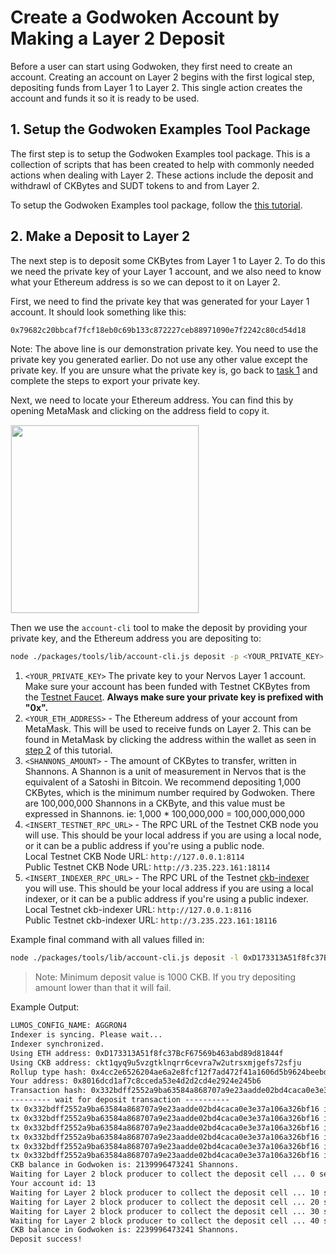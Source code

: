 # Create a Godwoken Account by Making a Layer 2 Deposit

Before a user can start using Godwoken, they first need to create an account. Creating an account on Layer 2 begins with the first logical step, depositing funds from Layer 1 to Layer 2. This single action creates the account and funds it so it is ready to be used.

## 1. Setup the Godwoken Examples Tool Package

The first step is to setup the Godwoken Examples tool package. This is a collection of scripts that has been created to help with commonly needed actions when dealing with Layer 2. These actions include the deposit and withdrawl of CKBytes and SUDT tokens to and from Layer 2.

To setup the Godwoken Examples tool package, follow the [this tutorial](https://github.com/Kuzirashi/gw-gitcoin-instruction/blob/master/src/component-tutorials/3.setup.and.use.account.cli.md).

## 2. Make a Deposit to Layer 2

The next step is to deposit some CKBytes from Layer 1 to Layer 2. To do this we need the private key of your Layer 1 account, and we also need to know what your Ethereum address is so we can depost to it on Layer 2.

First, we need to find the private key that was generated for your Layer 1 account. It should look something like this:

```txt
0x79682c20bbcaf7fcf18eb0c69b133c872227ceb88971090e7f2242c80cd54d18
```

Note: The above line is our demonstration private key. You need to use the private key you generated earlier. Do not use any other value except the private key. If you are unsure what the private key is, go back to [task 1](https://github.com/Kuzirashi/gw-gitcoin-instruction/blob/master/src/component-tutorials/1.setup.account.in.ckb.cli.md) and complete the steps to export your private key.

Next, we need to locate your Ethereum address. You can find this by opening MetaMask and clicking on the address field to copy it.

<img src="https://raw.githubusercontent.com/Kuzirashi/gw-gitcoin-instruction/master/src/images/metamask-address.png" style="border: 1px solid #eeeeee; height: 300px" />

Then we use the `account-cli` tool to make the deposit by providing your private key, and the Ethereum address you are depositing to:

```sh
node ./packages/tools/lib/account-cli.js deposit -p <YOUR_PRIVATE_KEY> -l <YOUR_ETH_ADDRESS> -c <SHANNONS_AMOUNT> -r <INSERT_TESTNET_RPC_URL> -i <INSERT_TESTNET_INDEXER_URL>
```

1. `<YOUR_PRIVATE_KEY>` The private key to your Nervos Layer 1 account. Make sure your account has been funded with Testnet CKBytes from the [Testnet Faucet](https://faucet.nervos.org/). **Always make sure your private key is prefixed with "0x".**
2. `<YOUR_ETH_ADDRESS>` - The Ethereum address of your account from MetaMask. This will be used to receive funds on Layer 2. This can be found in MetaMask by clicking the address within the wallet as seen in [step 2](#2-make-a-deposit-to-layer-2) of this tutorial.
3. `<SHANNONS_AMOUNT>` - The amount of CKBytes to transfer, written in Shannons. A Shannon is a unit of measurement in Nervos that is the equivalent of a Satoshi in Bitcoin. We recommend depositing 1,000 CKBytes, which is the minimum number required by Godwoken. There are 100,000,000 Shannons in a CKByte, and this value must be expressed in Shannons. ie: 1,000 * 100,000,000 = 100,000,000,000
4. `<INSERT_TESTNET_RPC_URL>` - The RPC URL of the Testnet CKB node you will use. This should be your local address if you are using a local node, or it can be a public address if you're using a public node.\
Local Testnet CKB Node URL: `http://127.0.0.1:8114`\
Public Testnet CKB Node URL: `http://3.235.223.161:18114`
5. `<INSERT_INDEXER_RPC_URL>` - The RPC URL of the Testnet [ckb-indexer](https://github.com/nervosnetwork/ckb-indexer) you will use. This should be your local address if you are using a local indexer, or it can be a public address if you're using a public indexer.\
Local Testnet ckb-indexer URL: `http://127.0.0.1:8116`\
Public Testnet ckb-indexer URL: `http://3.235.223.161:18116`

Example final command with all values filled in:

```sh
node ./packages/tools/lib/account-cli.js deposit -l 0xD173313A51f8fc37BcF67569b463abd89d81844f -p 0x79682c20bbcaf7fcf18eb0c69b133c872227ceb88971090e7f2242c80cd54d18 -c 100000000000 -r http://3.235.223.161:18114 -i http://3.235.223.161:18116
```

> Note: Minimum deposit value is 1000 CKB. If you try depositing amount lower than that it will fail.

Example Output:
  
```txt
LUMOS_CONFIG_NAME: AGGRON4
Indexer is syncing. Please wait...
Indexer synchronized.
Using ETH address: 0xD173313A51f8fc37BcF67569b463abd89d81844f
Using CKB address: ckt1qyq9u5vzgtklnqrr6cevra7w2utrsxmjgefs72sfju
Rollup type hash: 0x4cc2e6526204ae6a2e8fcf12f7ad472f41a1606d5b9624beebd215d780809f6a
Your address: 0x8016dcd1af7c8cceda53e4d2d2cd4e2924e245b6
Transaction hash: 0x332bdff2552a9ba63584a868707a9e23aadde02bd4caca0e3e37a106a326bf16
--------- wait for deposit transaction ----------
tx 0x332bdff2552a9ba63584a868707a9e23aadde02bd4caca0e3e37a106a326bf16 is pending, waited for 0 seconds
tx 0x332bdff2552a9ba63584a868707a9e23aadde02bd4caca0e3e37a106a326bf16 is pending, waited for 10 seconds
tx 0x332bdff2552a9ba63584a868707a9e23aadde02bd4caca0e3e37a106a326bf16 is proposed, waited for 20 seconds
tx 0x332bdff2552a9ba63584a868707a9e23aadde02bd4caca0e3e37a106a326bf16 is proposed, waited for 30 seconds
tx 0x332bdff2552a9ba63584a868707a9e23aadde02bd4caca0e3e37a106a326bf16 is committed, waited for 40 seconds
tx 0x332bdff2552a9ba63584a868707a9e23aadde02bd4caca0e3e37a106a326bf16 is committed!
CKB balance in Godwoken is: 2139996473241 Shannons.
Waiting for Layer 2 block producer to collect the deposit cell ... 0 seconds.
Your account id: 13
Waiting for Layer 2 block producer to collect the deposit cell ... 10 seconds.
Waiting for Layer 2 block producer to collect the deposit cell ... 20 seconds.
Waiting for Layer 2 block producer to collect the deposit cell ... 30 seconds.
Waiting for Layer 2 block producer to collect the deposit cell ... 40 seconds.
CKB balance in Godwoken is: 2239996473241 Shannons.
Deposit success!
```
